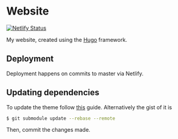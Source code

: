 # Website

[![Netlify Status](https://api.netlify.com/api/v1/badges/6d470199-21c2-4c1b-8150-c50946292ccf/deploy-status)](https://app.netlify.com/sites/martinbjeldbak/deploys)

My website, created using the [Hugo](https://gohugo.io) framework.

## Deployment

Deployment happens on commits to master via Netlify.


## Updating dependencies

To update the theme follow [this](https://gohugo.io/hosting-and-deployment/hosting-on-netlify/#use-hugo-themes-with-netlify) guide. Alternatively the gist of it is

```sh
$ git submodule update --rebase --remote
```

Then, commit the changes made.
